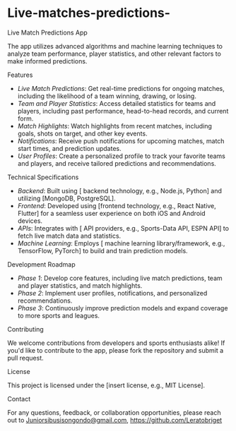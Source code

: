# Live-matches-predictions-

Live Match Predictions App

The app utilizes advanced algorithms and machine learning techniques to analyze team performance, player statistics, and other relevant factors to make informed predictions.

Features

- *Live Match Predictions*: Get real-time predictions for ongoing matches, including the likelihood of a team winning, drawing, or losing.
- *Team and Player Statistics*: Access detailed statistics for teams and players, including past performance, head-to-head records, and current form.
- *Match Highlights*: Watch highlights from recent matches, including goals, shots on target, and other key events.
- *Notifications*: Receive push notifications for upcoming matches, match start times, and prediction updates.
- *User Profiles*: Create a personalized profile to track your favorite teams and players, and receive tailored predictions and recommendations.

Technical Specifications

- *Backend*: Built using [ backend technology, e.g., Node.js, Python] and utilizing [MongoDB, PostgreSQL].
- *Frontend*: Developed using [frontend technology, e.g., React Native, Flutter] for a seamless user experience on both iOS and Android devices.
- *APIs*: Integrates with [ API providers, e.g., Sports-Data API, ESPN API] to fetch live match data and statistics.
- *Machine Learning*: Employs [ machine learning library/framework, e.g., TensorFlow, PyTorch] to build and train prediction models.

Development Roadmap

- *Phase 1*: Develop core features, including live match predictions, team and player statistics, and match highlights.
- *Phase 2*: Implement user profiles, notifications, and personalized recommendations.
- *Phase 3*: Continuously improve prediction models and expand coverage to more sports and leagues.

Contributing

We welcome contributions from developers and sports enthusiasts alike! If you'd like to contribute to the app, please fork the repository and submit a pull request.

License

This project is licensed under the [insert license, e.g., MIT License].

Contact

For any questions, feedback, or collaboration opportunities, please reach out to Juniorsibusisongondo@gmail.com, https://github.com/Leratobriget
